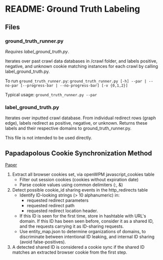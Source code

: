 # README: Ground Truth Labeling 
## Files
### ground_truth_runner.py
*Requires label_ground_truth.py*. 

Iterates over past crawl data databases in /crawl folder, and labels positive, negative, and unknown cookie matching instances for each crawl by calling label_ground_truth.py. 

To run `ground_truth_runner.py`: `ground_truth_runner.py [-h] --par | --no-par [--progress-bar | --no-progress-bar] [-v {0,1,2}]`

Typical usage: `ground_truth_runner.py --par`

### label_ground_truth.py
Iterates over inputted crawl database. From individual redirect rows (graph edge), labels redirect as positive, negative, or unknown. Returns these labels and their respective domains to ground_truth_runner.py. 

This file is not intended to be used directly.



## Papadapolous Cookie Synchronization Method
[Paper](https://dl.acm.org/doi/abs/10.1145/3308558.3313542?casa_token=utdQ_eFW7ToAAAAA:cVJlTJdogGREFlOumypH7XDKIDgjvFVO3kctVb4WBGbPI5p3jWtBqS-nQab8GYVrGW4jsJ6yfduN)
1. Extract all browser cookies set, via openWPM javascript_cookies table
    - Filter out session cookies (cookies without expiration date)
    - Parse cookie values using common delimiters (:, &)
2. Detect possible cookie_id sharing events in the http_redirects table 
    - Identify ID-looking strings (> 10 alphanumeric) in:
        - requested redirect parameters
        - requested redirect path
        - requested redirect location header. 
    - If this ID is seen for the first time, store in hashtable with URL's domain. If this ID has been seen before, consider it as a shared ID, and the requests carrying it as ID-sharing requests.
    - Use entity_map.json to determine organizations of domains, to discriminate between intentional ID leaking, and internal ID sharing (avoid false-positives).
3. A detected shared ID is considered a cookie sync if the shared ID matches an extracted browser cookie from the first step. 
